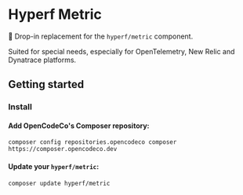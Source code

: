 # Hyperf Metric

🔭 Drop-in replacement for the `hyperf/metric` component.

Suited for special needs, especially for OpenTelemetry, New Relic and Dynatrace platforms.

## Getting started

### Install

#### Add OpenCodeCo's Composer repository:
```shell
composer config repositories.opencodeco composer https://composer.opencodeco.dev
```

#### Update your `hyperf/metric`:
```shell
composer update hyperf/metric
```
